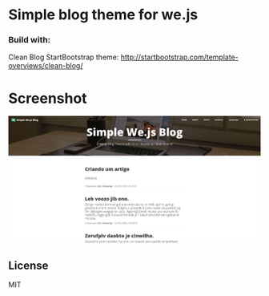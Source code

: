 # Simple blog theme for we.js


### Build with:

Clean Blog StartBootstrap theme: http://startbootstrap.com/template-overviews/clean-blog/

# Screenshot

![Alt text](https://raw.githubusercontent.com/wejs/we-theme-blog-startbootstrap-clean/master/assets/images/wejs-simple-blog-screenshot.jpg "Screenshot")


## License

MIT
